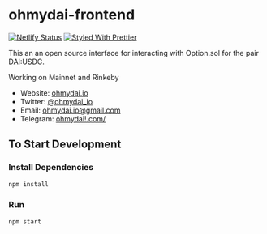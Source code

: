 # ohmydai-frontend
[![Netlify Status](https://api.netlify.com/api/v1/badges/8e17e7e8-751e-4bde-9088-44ff3a139286/deploy-status)](https://app.netlify.com/sites/ohmydai/deploys)
[![Styled With Prettier](https://img.shields.io/badge/code_style-prettier-ff69b4.svg)](https://prettier.io/)

This an an open source interface for interacting with Option.sol for the pair DAI:USDC.

Working on Mainnet and Rinkeby

- Website: [ohmydai.io](https://ohmydai.io/)
- Twitter: [@ohmydai_io](https://twitter.com/ohmydai_io)
- Email: [ohmydai.io@gmail.com](mailto:ohmydai.io@gmail.com)
- Telegram: [ohmydai!.com/](https://t.me/joinchat/DSUxh1QcM-e7SRQFzZywxQ)

## To Start Development

### Install Dependencies

```bash
npm install
```

### Run

```bash
npm start
```
